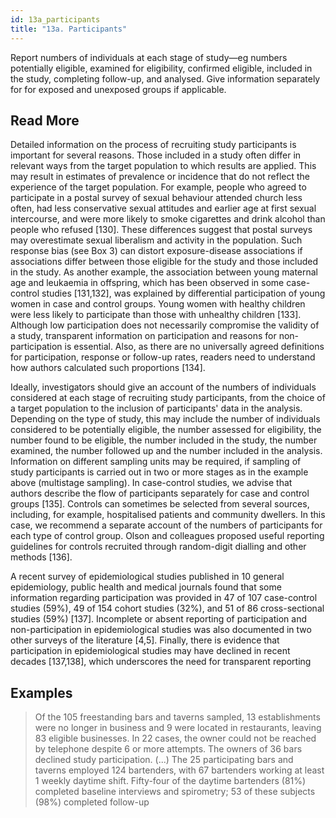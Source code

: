 ```yaml
---
id: 13a_participants
title: "13a. Participants"
---
```

Report numbers of individuals at each stage of study—eg numbers potentially eligible, examined for eligibility, confirmed eligible, included in the study, completing follow-up, and analysed. Give information separately for for exposed and unexposed groups if applicable.

## Read More

Detailed information on the process of recruiting study participants is important for several reasons. Those included in a study often differ in relevant ways from the target population to which results are applied. This may result in estimates of prevalence or incidence that do not reflect the experience of the target population. For example, people who agreed to participate in a postal survey of sexual behaviour attended church less often, had less conservative sexual attitudes and earlier age at first sexual intercourse, and were more likely to smoke cigarettes and drink alcohol than people who refused [130]. These differences suggest that postal surveys may overestimate sexual liberalism and activity in the population. Such response bias (see Box 3) can distort exposure-disease associations if associations differ between those eligible for the study and those included in the study. As another example, the association between young maternal age and leukaemia in offspring, which has been observed in some case-control studies [131,132], was explained by differential participation of young women in case and control groups. Young women with healthy children were less likely to participate than those with unhealthy children [133]. Although low participation does not necessarily compromise the validity of a study, transparent information on participation and reasons for non-participation is essential. Also, as there are no universally agreed definitions for participation, response or follow-up rates, readers need to understand how authors calculated such proportions [134].

Ideally, investigators should give an account of the numbers of individuals considered at each stage of recruiting study participants, from the choice of a target population to the inclusion of participants' data in the analysis. Depending on the type of study, this may include the number of individuals considered to be potentially eligible, the number assessed for eligibility, the number found to be eligible, the number included in the study, the number examined, the number followed up and the number included in the analysis. Information on different sampling units may be required, if sampling of study participants is carried out in two or more stages as in the example above (multistage sampling). In case-control studies, we advise that authors describe the flow of participants separately for case and control groups [135]. Controls can sometimes be selected from several sources, including, for example, hospitalised patients and community dwellers. In this case, we recommend a separate account of the numbers of participants for each type of control group. Olson and colleagues proposed useful reporting guidelines for controls recruited through random-digit dialling and other methods [136].

A recent survey of epidemiological studies published in 10 general epidemiology, public health and medical journals found that some information regarding participation was provided in 47 of 107 case-control studies (59%), 49 of 154 cohort studies (32%), and 51 of 86 cross-sectional studies (59%) [137]. Incomplete or absent reporting of participation and non-participation in epidemiological studies was also documented in two other surveys of the literature [4,5]. Finally, there is evidence that participation in epidemiological studies may have declined in recent decades [137,138], which underscores the need for transparent reporting

## Examples

> Of the 105 freestanding bars and taverns sampled, 13 establishments were no longer in business and 9 were located in restaurants, leaving 83 eligible businesses. In 22 cases, the owner could not be reached by telephone despite 6 or more attempts. The owners of 36 bars declined study participation. (...) The 25 participating bars and taverns employed 124 bartenders, with 67 bartenders working at least 1 weekly daytime shift. Fifty-four of the daytime bartenders (81%) completed baseline interviews and spirometry; 53 of these subjects (98%) completed follow-up